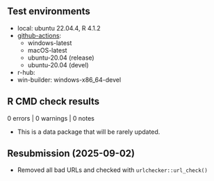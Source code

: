 ## Test environments

* local: ubuntu 22.04.4, R 4.1.2
* [github-actions][gh_act]:
    * windows-latest
    * macOS-latest
    * ubuntu-20.04 (release)
    * ubuntu-20.04 (devel)
* r-hub: 
* win-builder: windows-x86_64-devel

## R CMD check results

0 errors | 0 warnings | 0 notes

* This is a data package that will be rarely updated.

## Resubmission (2025-09-02)

* Removed all bad URLs and checked with `urlchecker::url_check()`

<!-- links: start -->
[gh_act]: https://github.com/k5cents/usa/actions
<!-- links: end -->
